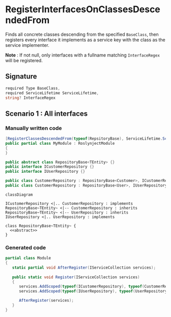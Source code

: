 # RegisterInterfacesOnClassesDescendedFrom

Finds all concrete classes descending from the
specified `BaseClass`, then registers every interface
it implements as a service key with the class as the
service implementer.

**Note** : If not null, only interfaces with a fullname matching
`InterfaceRegex` will be registered.

## Signature
```c#
required Type BaseClass,
required ServiceLifetime ServiceLifetime,
string? InterfaceRegex
```

## Scenario 1 : All interfaces

### Manually written code
```c#
[RegisterClassesDescendedFrom(typeof(RepsitoryBase), ServiceLifetime.Scoped)]
public partial class MyModule : RoslynjectModule
{
}

public abstract class RepositoryBase<TEntity> {}
public interface ICustomerRepository {}
public interface IUserRepository {}

public class CustomerRepository : RepositoryBase<Customer>, ICustomerRepository {}
public class CustomerRepository : RepositoryBase<User>, IUserRepository {}
```

```mermaid
classDiagram

ICustomerRepository <|.. CustomerRepository : implements
RepositoryBase~TEntity~ <|-- CustomerRepository : inherits
RepositoryBase~TEntity~ <|-- UserRepository : inherits
IUserRepository <|.. UserRepository : implements

class RepositoryBase~TEntity~ {
  <<abstract>>
}
```

### Generated code
```c#
partial class Module
{
   static partial void AfterRegister(IServiceCollection services);
        
   public static void Register(IServiceCollection services)
   {
      services.AddScoped(typeof(ICustomerRepository), typeof(CustomerRepository));
      services.AddScoped(typeof(IUserRepository), typeof(UserRepository));

      AfterRegister(services);
   }
}
```